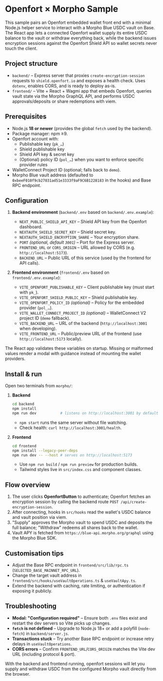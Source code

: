 # Openfort × Morpho Sample

This sample pairs an Openfort embedded wallet front end with a minimal Node.js helper service to interact with a Morpho Blue USDC vault on Base. The React app lets a connected Openfort wallet supply its entire USDC balance to the vault or withdraw everything back, while the backend issues encryption sessions against the Openfort Shield API so wallet secrets never touch the client.

## Project structure
- `backend/` – Express server that proxies `create-encryption-session` requests to `shield.openfort.io` and exposes a health check. Uses `dotenv`, enables CORS, and is ready to deploy as-is.
- `frontend/` – Vite + React + Wagmi app that embeds Openfort, queries vault state via the Morpho GraphQL API, and performs USDC approvals/deposits or share redemptions with viem.

## Prerequisites
- Node.js **18 or newer** (provides the global `fetch` used by the backend).
- Package manager: npm ≥9.
- Openfort account with:
  - Publishable key (`pk_…`)
  - Shield publishable key
  - Shield API key & secret key
  - (Optional) policy ID (`pol_…`) when you want to enforce specific provider rules
- WalletConnect Project ID (optional; falls back to `demo`).
- Morpho Blue vault address (defaulted to `0xbeeF010f9cb27031ad51e3333f9aF9C6B1228183` in the hooks) and Base RPC endpoint.

## Configuration
1. **Backend environment** (`backend/.env` based on `backend/.env.example`):
   - `NEXT_PUBLIC_SHIELD_API_KEY` – Shield API key from the Openfort dashboard.
   - `NEXTAUTH_SHIELD_SECRET_KEY` – Shield secret key.
   - `NEXTAUTH_SHIELD_ENCRYPTION_SHARE` – Your encryption share.
   - `PORT` *(optional, default `3001`)* – Port for the Express server.
   - `FRONTEND_URL` or `CORS_ORIGIN` – URL allowed by CORS (e.g. `http://localhost:5173`).
   - `BACKEND_URL` – Public URL of this service (used by the frontend for API calls).

2. **Frontend environment** (`frontend/.env` based on `frontend/.env.example`):
   - `VITE_OPENFORT_PUBLISHABLE_KEY` – Client publishable key (must start with `pk_`).
   - `VITE_OPENFORT_SHIELD_PUBLIC_KEY` – Shield publishable key.
   - `VITE_OPENFORT_POLICY_ID` *(optional)* – Policy for the embedded provider (`pol_…`).
   - `VITE_WALLET_CONNECT_PROJECT_ID` *(optional)* – WalletConnect V2 project ID (`demo` fallback).
   - `VITE_BACKEND_URL` – URL of the backend (`http://localhost:3001` when developing).
   - `VITE_FRONTEND_URL` – Public/preview URL of the frontend (use `http://localhost:5173` locally).

The React app validates these variables on startup. Missing or malformed values render a modal with guidance instead of mounting the wallet providers.

## Install & run
Open two terminals from `morpho/`:

1. **Backend**
   ```bash
   cd backend
   npm install
   npm run dev           # listens on http://localhost:3001 by default
   ```
   - `npm start` runs the same server without file watching.
   - Check health: `curl http://localhost:3001/health`.

2. **Frontend**
   ```bash
   cd frontend
   npm install --legacy-peer-deps
   npm run dev -- --host # serves on http://localhost:5173
   ```
   - Use `npm run build` / `npm run preview` for production builds.
   - Tailwind styles live in `src/index.css` and component classes.

## Flow overview
1. The user clicks **OpenfortButton** to authenticate; Openfort fetches an encryption session by calling the backend route `POST /api/create-encryption-session`.
2. After connecting, hooks in `src/hooks` read the wallet's USDC balance and vault position via viem.
3. "Supply" approves the Morpho vault to spend USDC and deposits the full balance; "Withdraw" redeems all shares back to the wallet.
4. Vault APY is fetched from `https://blue-api.morpho.org/graphql` using the Morpho Blue SDK.

## Customisation tips
- Adjust the Base RPC endpoint in `frontend/src/lib/rpc.ts` (`SELECTED_BASE_MAINNET_RPC_URL`).
- Change the target vault address in `frontend/src/hooks/useVaultOperations.ts` & `useVaultApy.ts`.
- Extend the backend with caching, rate limiting, or authentication if exposing it publicly.

## Troubleshooting
- **Modal: "Configuration required"** – Ensure both `.env` files exist and restart the dev servers so Vite picks up changes.
- **`fetch` is not defined** – Upgrade to Node.js 18+ or add a polyfill (`node-fetch`) in `backend/server.js`.
- **Transactions stuck** – Try another Base RPC endpoint or increase retry delays in `useVaultOperations`.
- **CORS errors** – Confirm `FRONTEND_URL`/`CORS_ORIGIN` matches the Vite dev URL (including protocol & port).

With the backend and frontend running, openfort sessions will let you supply and withdraw USDC from the configured Morpho vault directly from the browser.
